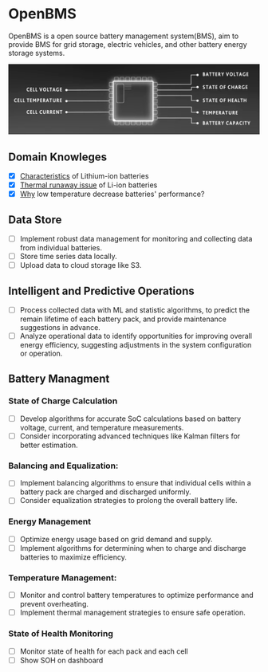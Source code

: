 # OpenBMS
OpenBMS is a open source battery management system(BMS), aim to provide BMS for grid storage, electric vehicles, and other battery energy storage systems.

![image](./resources/bms-monitor.png)

## Domain Knowleges
- [x] [Characteristics](./docs/characteristic-of-lithium-ion-battery.md) of Lithium-ion batteries
- [x] [Thermal runaway issue](./docs/thermal-runaway-issue.md) of Li-ion batteries
- [x] [Why](./docs/decreased-perf-under-low-temperature.md) low temperature decrease batteries' performance?

## Data Store
- [ ] Implement robust data management for monitoring and collecting data from individual batteries.
- [ ] Store time series data locally.
- [ ] Upload data to cloud storage like S3.

## Intelligent and Predictive Operations
- [ ] Process collected data with ML and statistic algorithms, to predict the remain lifetime of each battery pack, and provide maintenance suggestions in advance.
- [ ] Analyze operational data to identify opportunities for improving overall energy efficiency, suggesting adjustments in the system configuration or operation.

## Battery Managment

### State of Charge Calculation
- [ ] Develop algorithms for accurate SoC calculations based on battery voltage, current, and temperature measurements.
- [ ] Consider incorporating advanced techniques like Kalman filters for better estimation.

### Balancing and Equalization:
- [ ] Implement balancing algorithms to ensure that individual cells within a battery pack are charged and discharged uniformly.
- [ ] Consider equalization strategies to prolong the overall battery life.

### Energy Management
- [ ] Optimize energy usage based on grid demand and supply.
- [ ] Implement algorithms for determining when to charge and discharge batteries to maximize efficiency.

### Temperature Management:
- [ ] Monitor and control battery temperatures to optimize performance and prevent overheating.
- [ ] Implement thermal management strategies to ensure safe operation.

### State of Health Monitoring
- [ ] Monitor state of health for each pack and each cell
- [ ] Show SOH on dashboard 